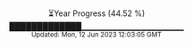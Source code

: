 <p align="center">
⏳Year Progress (44.52 %) <br>
█████████████▁▁▁▁▁▁▁▁▁▁▁▁▁▁▁▁▁ <br>
<sub>Updated: Mon, 12 Jun 2023 12:03:05 GMT</sub>
</p>

